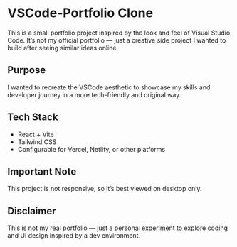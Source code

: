 # VSCode-Portfolio Clone

This is a small portfolio project inspired by the look and feel of Visual Studio Code.
It’s not my official portfolio — just a creative side project I wanted to build after seeing similar ideas online.

## Purpose

I wanted to recreate the VSCode aesthetic to showcase my skills and developer journey in a more tech-friendly and original way.

## Tech Stack

- React + Vite
- Tailwind CSS
- Configurable for Vercel, Netlify, or other platforms

## Important Note

This project is not responsive, so it’s best viewed on desktop only.

## Disclaimer

This is not my real portfolio — just a personal experiment to explore coding and UI design inspired by a dev environment.






